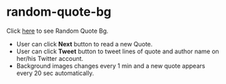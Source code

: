 # random-quote-bg

Click [here](random-quote-bg.surge.sh) to see Random Quote Bg.

+ User can click **Next**  button to read a new Quote.
+ User can click **Tweet**  button to tweet lines of quote and author name on her/his Twitter account.
+ Background images changes every 1 min and a new quote appears every 20 sec automatically.
